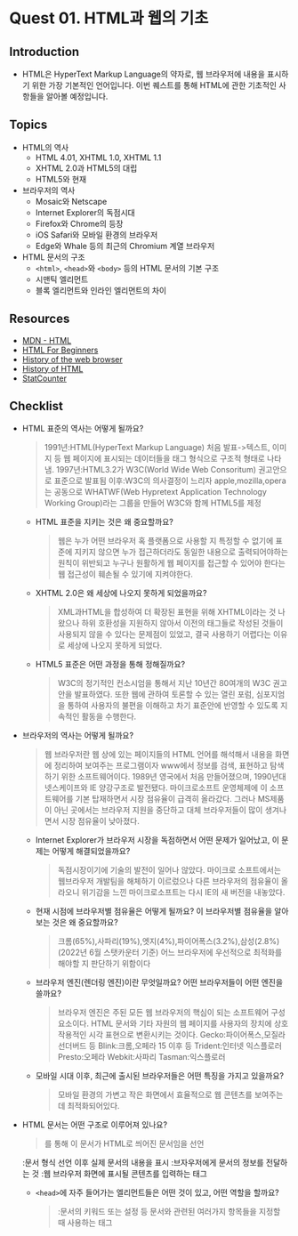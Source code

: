 # Quest 01. HTML과 웹의 기초

## Introduction

- HTML은 HyperText Markup Language의 약자로, 웹 브라우저에 내용을 표시하기 위한 가장 기본적인 언어입니다. 이번 퀘스트를 통해 HTML에 관한 기초적인 사항들을 알아볼 예정입니다.

## Topics

- HTML의 역사
  - HTML 4.01, XHTML 1.0, XHTML 1.1
  - XHTML 2.0과 HTML5의 대립
  - HTML5와 현재
- 브라우저의 역사
  - Mosaic와 Netscape
  - Internet Explorer의 독점시대
  - Firefox와 Chrome의 등장
  - iOS Safari와 모바일 환경의 브라우저
  - Edge와 Whale 등의 최근의 Chromium 계열 브라우저
- HTML 문서의 구조
  - `<html>`, `<head>`와 `<body>` 등의 HTML 문서의 기본 구조
  - 시맨틱 엘리먼트
  - 블록 엘리먼트와 인라인 엘리먼트의 차이

## Resources

- [MDN - HTML](https://developer.mozilla.org/ko/docs/Web/HTML)
- [HTML For Beginners](https://html.com/)
- [History of the web browser](https://en.wikipedia.org/wiki/History_of_the_web_browser)
- [History of HTML](https://en.wikipedia.org/wiki/HTML)
- [StatCounter](https://gs.statcounter.com/)

## Checklist

- HTML 표준의 역사는 어떻게 될까요?

  > 1991년:HTML(HyperText Markup Language) 처음 발표->텍스트, 이미지 등 웹 페이지에 표시되는 데이터들을 태그 형식으로 구조적 형태로 나타냄.
  > 1997년:HTML3.2가 W3C(World Wide Web Consoritum) 권고안으로 표준으로 발표됨
  > 이후:W3C의 의사결정이 느리자 apple,mozilla,opera는 공동으로 WHATWF(Web Hypretext Application Technology Working Group)라는 그룹을 만들어 W3C와 함께 HTML5를 제정

  - HTML 표준을 지키는 것은 왜 중요할까요?

    > 웹은 누가 어떤 브라우저 혹 플랫폼으로 사용할 지 특정할 수 없기에 표준에 지키지 않으면 누가 접근하더라도 동일한 내용으로 출력되어야하는 원칙이 위반되고 누구나 원활하게 웹 페이지를 접근할 수 있어야 한다는 웹 접근성이 훼손될 수 있기에 지켜야한다.

  - XHTML 2.0은 왜 세상에 나오지 못하게 되었을까요?
    > XML과HTML을 합성하여 더 확장된 표현을 위해 XHTML이라는 것 나왔으나 하위 호환성을 지원하지 않아서 이전의 태그들로 작성된 것들이 사용되지 않을 수 있다는 문제점이 있었고, 결국 사용하기 어렵다는 이유로 세상에 나오지 못하게 되었다.
  - HTML5 표준은 어떤 과정을 통해 정해질까요?
    > W3C의 정기적인 컨소시엄을 통해서 지난 10년간 80여개의 W3C 권고안을 발표하였다. 또한 웹에 관하여 토론할 수 있는 열린 포럼, 심포지엄을 통하여 사용자의 불편을 이해하고 차기 표준안에 반영할 수 있도록 지속적인 활동을 수행한다.

- 브라우저의 역사는 어떻게 될까요?
  > 웹 브라우저란 웹 상에 있는 페이지들의 HTML 언어를 해석해서 내용을 화면에 정리하여 보여주는 프로그램이자 www에서 정보를 검색, 표현하고 탐색하기 위한 소프트웨어이다.
  > 1989년 영국에서 처음 만들어졌으며, 1990년대 넷스케이프와 IE 양강구조로 발전됐다.
  > 마이크로소프트 운영체제에 이 소프트웨어를 기본 탑재하면서 시장 점유율이 급격히 올라갔다.
  > 그러나 MS제품이 아닌 곳에서는 브라우저 지원을 중단하고 대체 브라우저들이 많이 생겨나면서 시장 점유율이 낮아졌다.
  - Internet Explorer가 브라우저 시장을 독점하면서 어떤 문제가 일어났고, 이 문제는 어떻게 해결되었을까요?
    > 독점시장이기에 기술의 발전이 일어나 않았다. 마이크로 소프트에서는 웹브라우저 개발팀을 해체하기 이르렀으나 다른 브라우저의 점유율이 올라오니 위기감을 느낀 마이크로소프트는 다시 IE의 새 버전을 내놓았다.
  - 현재 시점에 브라우저별 점유율은 어떻게 될까요? 이 브라우저별 점유율을 알아보는 것은 왜 중요할까요?
    > 크롬(65%),사파리(19%),엣지(4%),파이어폭스(3.2%),삼성(2.8%) (2022년 6월 스탯카운터 기준)
    > 어느 브라우저에 우선적으로 최적화를 해야할 지 판단하기 위함이다
  - 브라우저 엔진(렌더링 엔진)이란 무엇일까요? 어떤 브라우저들이 어떤 엔진을 쓸까요?
    > 브라우저 엔진은 주된 모든 웹 브라우저의 핵심이 되는 소프트웨어 구성 요소이다. HTML 문서와 기타 자원의 웹 페이지를 사용자의 장치에 상호작용적인 시각 표현으로 변환시키는 것이다.
    > Gecko:파이어폭스,모질라 선더버드 등
    > Blink:크롬,오페라 15 이후 등
    > Trident:인터넷 익스플로러
    > Presto:오페라
    > Webkit:사파리
    > Tasman:익스플로러
  - 모바일 시대 이후, 최근에 출시된 브라우저들은 어떤 특징을 가지고 있을까요?
    > 모바일 환경의 가변고 작은 화면에서 효율적으로 웹 콘텐츠를 보여주는데 최적화되어있다.
- HTML 문서는 어떤 구조로 이루어져 있나요?

  > <!DOCTYPE html>를 통해 이 문서가 HTML로 씌어진 문서임을 선언

  <html>:문서 형식 선언 이후 실제 문서의 내용을 표시
  <head>:브자우저에게 문서의 정보를 전달하는 것
  </head>
  <body></body>:웹 브라우저 화면에 표시될 콘텐츠를 입력하는 태그
  </html>

  - `<head>`에 자주 들어가는 엘리먼트들은 어떤 것이 있고, 어떤 역할을 할까요?
    > <meta>:문서의 키워드 또는 설정 등 문서와 관련된 여러가지 항목들을 지정할 때 사용하는 태그
    <title>:문서의 제목을 입력하는 태그
    <style>:css 같은 스타일을 사용되는 태그
  - 시맨틱 태그는 무엇일까요?

    > 시맨틱은 의미의,의미론적인 뜻으로 즉 시맨틱 태그는 의미를 부여하는 태그이다

    - 시맨틱 엘리먼트를 사용하면 어떤 점이 좋을까요?
      > HTML 문서의 가독성과 유지보수가 쉬워진다.
      > 웹 브라우저 HTML만 보고도 상단(header),본문(main),하단(footer),사이드(aside) 어느 영역인지 쉽게 알 수 있다.
      > 검색엔진이 검색을 수행할 때 HTML내의 태그를 분석할 수 있다.
      <section>:제목 별로 나눌 수 있는 문서의 콘텐츠 영역을 구성하는 요소
      <main>:메인 콘텐츠를 나타내는데 사용
      <header>:사이트의 머리부분, 컨텐츠 소개와 링크들 등을 담고 있다.
      <footer>:사이트의 바닥부분, 저작권 등에 정보 담고 있다.
      <article>:개별 콘텐츠를 나타내는 요소
      <nav>:웹 페이지 메뉴를 만들 때 사용
    - `<section>`과 `<div>`, `<header>`, `<footer>`, `<article>` 엘리먼트의 차이점은 무엇인가요?
      > <section>태그는 논리적으로 관계있는 컨텐츠들을 감싸는 태그로, 이 안에 div,header,footer,article 들어갈 수 있다.

  - 블록 레벨 엘리먼트와 인라인 엘리먼트는 어떤 차이가 있을까요?
    > 블록 레벨 엘리먼트:태그를 사용해 요소를 삽입했을 때 혼자 한 줄을 차지하는 요소, 이 한 줄을 차지한다는 의미는 너비가 100%라는 뜻으로 양 옆으로 붙을 공간이 없어서 자연스럽게 줄넘김이 된다.
    > margin,width,height 속성을 정의하면 모두 적용된다. 이런 특성 땜 누에 블록 속성을 가진 태그를 화면 구성이나 레이아웃에 사용할 수 있다.

  > 인라인 레벨 엘리먼트:줄을 차지하지 않는 요소로, 브라우저 같은 화면에 표시되는 컨텐츠만큼 영역을 차지하고 나머지 공간에는 다른 요소가 있다. 따라서 한 줄에 여러 개의 인라인 레벨 요소를 표시하는 것이 가능하다.
  > 상, 하단 외부 여백(margin-top,margin-bottom):속성을 정의해도 적용되지 않는다. 상, 하 여백은 margin이 아니라 line-height 속성에 의해 발생한다.
  > 너비와 높이 속성이 적용되지 않는다. 인라인 요소의 너비 및 높이는 태그가 품고 있는 내부 요소 부피에 맞춰진다.
  > 인라인 속성을 가진 태그끼리 연속으로 사용되는 경우 최소한의 간격을 유지하기 위해 좌, 우에 약 5px 가량의 외부 여백이 자동으로 발생한다.

  > 차이점:블록 레벨 엘리먼트는 한 줄을 다 차지하기 때문에 옆에 요소가 못 오고 줄바꿈으로 넘어가고 인라인 레벨 엘리먼트는 컨텐츠 만큼의 영역을 차지하기 때문에 줄바꿈으로 넘어가지 않고 옆에 요소가 올 수 있다.

## Quest

- [이 화면](screen.png)의 정보를 HTML 문서로 표현해 보세요. 다만 CSS를 전혀 사용하지 않고, 문서의 구조가 어떻게 되어 있는지를 파악하여 구현해 보세요.
  - [CSS Naked Day](https://css-naked-day.github.io/)는 매년 4월 9일에 CSS 없는 웹 페이지를 공개하여 내용과 마크업에 집중한 HTML 구조의 중요성을 강조하는 행사입니다.
- 폴더에 있는 `skeleton.html` 파일을 바탕으로 작업해 보시면 됩니다.
  - 화면을 구성하는 큰 요소들을 어떻게 처리하면 좋을까요?
  - HTML 문서상에서 같은 층위에 비슷한 요소들이 반복될 때는 어떤 식으로 처리하는 것이 좋을까요?

## Advanced

- XML은 어떤 표준일까요? 어떤 식으로 발전해 왔을까요?
- YML, Markdown 등 다른 마크업 언어들은 어떤 특징을 가지고 있고, 어떤 용도로 쓰일까요?
